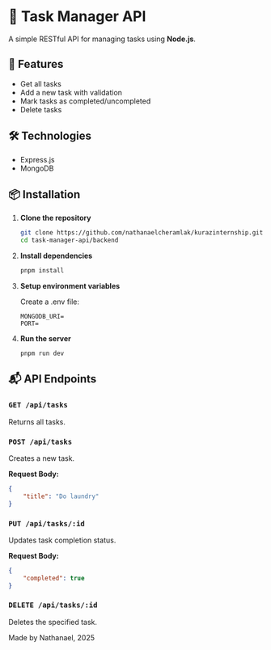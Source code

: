 # 📝 Task Manager API

A simple RESTful API for managing tasks using **Node.js**.

## 🚀 Features

- Get all tasks
- Add a new task with validation
- Mark tasks as completed/uncompleted
- Delete tasks

## 🛠️ Technologies

- Express.js
- MongoDB

## 📦 Installation

1. **Clone the repository**
   ```bash
   git clone https://github.com/nathanaelcheramlak/kurazinternship.git
   cd task-manager-api/backend
   ```
2. **Install dependencies**

   ```bash
   pnpm install
   ```

3. **Setup environment variables**

   Create a .env file:

   ```
   MONGODB_URI=
   PORT=
   ```

4. **Run the server**
   ```
   pnpm run dev
   ```

## 📬 API Endpoints

### `GET /api/tasks`

Returns all tasks.

### `POST /api/tasks`

Creates a new task.

**Request Body:**

```json
{
	"title": "Do laundry"
}
```

### `PUT /api/tasks/:id`

Updates task completion status.

**Request Body:**

```json
{
	"completed": true
}
```

### `DELETE /api/tasks/:id`

Deletes the specified task.

Made by Nathanael, 2025
